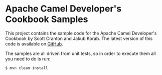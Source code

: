 Apache Camel Developer's Cookbook Samples
=========================================

This project contains the sample code for the Apache Camel Developer's Cookbook by Scott Cranton and Jakub Korab. The
latest version of this code is available on [GitHub](http://github.com/CamelCookbook/camel-cookbook-examples).

The samples are all driven from unit tests, so in order to execute them all you need to do is run:

    $ mvn clean install

